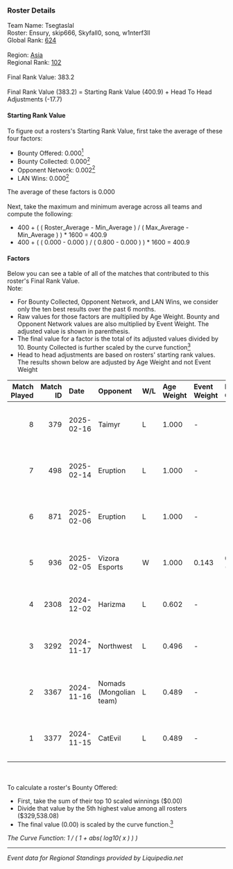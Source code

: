 ### Roster Details<br />
Team Name: Tsegtaslal<br />
Roster: Ensury, skip666, Skyfall0, sonq, w1nterf3ll<br />
Global Rank: [624](../standings_global.md)<br />
<br />
Region: [Asia]( ../standings_asia.md)<br />
Regional Rank: [102]( ../standings_asia.md)<br />
<br />
Final Rank Value:  383.2<br />
<br />
Final Rank Value (383.2) = Starting Rank Value (400.9) + Head To Head Adjustments (-17.7)<br />

#### Starting Rank Value<br />
To figure out a rosters's Starting Rank Value, first take the average of these four factors:<br />
- Bounty Offered: 0.000[<sup>1</sup>](#table2)
- Bounty Collected: 0.000[<sup>2</sup>](#table1)
- Opponent Network: 0.002[<sup>2</sup>](#table1)
- LAN Wins: 0.000[<sup>2</sup>](#table1)

The average of these factors is 0.000<br />
<br />
Next, take the maximum and minimum average across all teams and compute the following:<br />
- 400 + ( ( Roster_Average - Min_Average ) / ( Max_Average - Min_Average ) ) * 1600 = 400.9
- 400 + ( ( 0.000 - 0.000 ) / ( 0.800 - 0.000 ) ) * 1600 = 400.9


#### Factors<br />
Below you can see a table of all of the matches that contributed to this roster's Final Rank Value.<br />
Note:<br />

- For Bounty Collected, Opponent Network, and LAN Wins, we consider only the ten best results over the past 6 months.
- Raw values for those factors are multiplied by Age Weight. Bounty and Opponent Network values are also multiplied by Event Weight. The adjusted value is shown in parenthesis.
- The final value for a factor is the total of its adjusted values divided by 10. Bounty Collected is further scaled by the curve function[<sup>3</sup>](#curveFunction)
- Head to head adjustments are based on rosters' starting rank values. The results shown below are adjusted by Age Weight and not Event Weight
<span id="table1"></span><br />


| Match Played | Match ID | Date       | Opponent                | W/L | Age Weight | Event Weight | Bounty Collected | Opponent Network | LAN Wins  | H2H Adj. | Roster                                        |
| -: | -: | :- | :- | :- | :- | :- | :- | :- | :- | -: | :- |
|            8 |      379 | 2025-02-16 | Taimyr                  | L   | 1.000      | -            | -                | -                | -         |   -14.97 | Ensury, skip666, Skyfall0, sonq, w1nterf3ll   |
|            7 |      498 | 2025-02-14 | Eruption                | L   | 1.000      | -            | -                | -                | -         |    -1.77 | Ensury, gwemn, skip666, Skyfall0, w1nterf3ll  |
|            6 |      871 | 2025-02-06 | Eruption                | L   | 1.000      | -            | -                | -                | -         |    -1.82 | Breakk, Ensury, gwemn, Skyfall0, w1nterf3ll   |
|            5 |      936 | 2025-02-05 | Vizora Esports          | W   | 1.000      | 0.143        | 0.000 (0.000)    | 0.122 (0.017)    | 0 (0.000) |    19.13 | Breakk, Ensury, gwemn, Skyfall0, w1nterf3ll   |
|            4 |     2308 | 2024-12-02 | Harizma                 | L   | 0.602      | -            | -                | -                | -         |    -2.49 | Ensury, Guns, ise, Skyfall0, w1nterf3ll       |
|            3 |     3292 | 2024-11-17 | Northwest               | L   | 0.496      | -            | -                | -                | -         |    -7.69 | baitinhard, Ensury, ise, Skyfall0, w1nterf3ll |
|            2 |     3367 | 2024-11-16 | Nomads (Mongolian team) | L   | 0.489      | -            | -                | -                | -         |    -4.95 | baitinhard, Ensury, ise, Skyfall0, w1nterf3ll |
|            1 |     3377 | 2024-11-15 | CatEvil                 | L   | 0.489      | -            | -                | -                | -         |    -3.10 | baitinhard, Ensury, ise, Skyfall0, w1nterf3ll |

<br />
<span id="table2"></span><br />
To calculate a roster's Bounty Offered:<br />

- First, take the sum of their top 10 scaled winnings ($0.00)
- Divide that value by the 5th highest value among all rosters ($329,538.08)
- The final value (0.00) is scaled by the curve function.[<sup>3</sup>](#curveFunction)

<span id="curveFunction"></span>_The Curve Function: 1 / ( 1 + abs( log10( x ) ) )_<br />

---
_Event data for Regional Standings provided by Liquipedia.net_<br />
